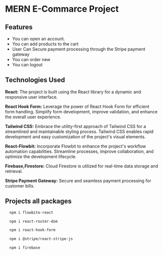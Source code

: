 
# MERN E-Commarce Project



## Features

- You can open an account.
- You can add products to the cart
- User Can Secure payment processing through the Stripe payment gateway 
- You can order new
- You can logout



## Technologies Used

**React:** The project is built using the React library for a dynamic and responsive user interface.

**React Hook Form:** Leverage the power of React Hook Form for efficient form handling. Simplify form development, improve validation, and enhance the overall user experience.

**Tailwind CSS:** Embrace the utility-first approach of Tailwind CSS for a streamlined and maintainable styling process. Tailwind CSS enables rapid development and easy customization of the project's visual elements.

**React-Flowbit:** Incorporate Flowbit to enhance the project's workflow automation capabilities. Streamline processes, improve collaboration, and optimize the development lifecycle.

**Firebase,Firestore:** Cloud Firestore is utilized for real-time data storage and retrieval.

**Stripe Payment Gateway:** Secure and seamless payment processing for customer bills.


## Projects all packages


```bash
  npm i flowbite-react
```
```bash
  npm i react-router-dom
```
```bash
  npm i react-hook-form
```
```bash
  npm i @stripe/react-stripe-js
```
```bash
  npm i firebase
```
    
